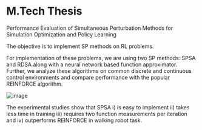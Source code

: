 # M.Tech Thesis
Performance Evaluation of Simultaneous Perturbation Methods for Simulation Optimization and Policy Learning

The objective is to implement SP methods on RL problems. 

For implementation of these problems, we are using two SP methods: SPSA and RDSA along with a neural network based function approximator. Further, we analyze these algorithms on common discrete and continuous control environments and compare performance with the popular REINFORCE algorithm. 

![image](https://github.com/monika58/Mtech-Thesis-Project/blob/master/RL%20problems.png=250x250)



The experimental studies show that SPSA i) is easy to implement ii) takes less time in training iii) requires two function measurements per iteration and iv) outperforms REINFORCE in walking robot task.
